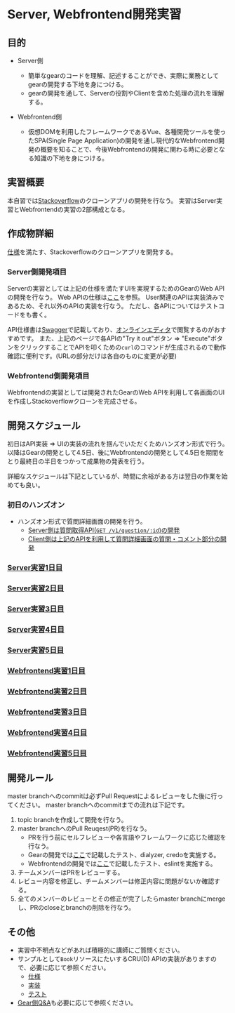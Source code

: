 # Server, Webfrontend開発実習

## 目的

* Server側
  * 簡単なgearのコードを理解、記述することができ、実際に業務としてgearの開発する下地を身につける。
  * gearの開発を通して、Serverの役割やClientを含めた処理の流れを理解する。

* Webfrontend側
  * 仮想DOMを利用したフレームワークであるVue、各種開発ツールを使ったSPA(Single Page Application)の開発を通し現代的なWebfrontend開発の概要を知ることで、今後Webfrontendの開発に関わる時に必要となる知識の下地を身につける。

## 実習概要

本自習では[Stackoverflow](https://stackoverflow.com/)のクローンアプリの開発を行なう。
実習はServer実習とWebfrontendの実習の2部構成となる。

## 作成物詳細

[仕様](../spec/spec.md)を満たす、Stackoverflowのクローンアプリを開発する。

### Server側開発項目

Serverの実習としては上記の仕様を満たすUIを実現するためのGearのWeb APIの開発を行なう。
Web APIの仕様は[ここ](../spec/api_spec.yml)を参照。
User関連のAPIは実装済みであるため、それ以外のAPIの実装を行なう。
ただし、各APIについてはテストコードをも書く。

API仕様書は[Swagger](https://swagger.io/)で記載しており、[オンラインエディタ](https://editor.swagger.io/)で閲覧するのがおすすめです。
また、上記のページで各APIの"Try it out"ボタン => "Execute"ボタンをクリックすることでAPIを叩くための`curl`のコマンドが生成されるので動作確認に便利です。(URLの部分だけは各自のものに変更が必要)

### Webfrontend側開発項目

Webfrontendの実習としては開発されたGearのWeb APIを利用して各画面のUIを作成しStackoverflowクローンを完成させる。

## 開発スケジュール

初日はAPI実装 => UIの実装の流れを掴んでいただくためハンズオン形式で行う。
以降はGearの開発として4.5日、後にWebfrontendの開発として4.5日を期間をとり最終日の半日をつかって成果物の発表を行う。

詳細なスケジュールは下記としているが、時間に余裕がある方は翌日の作業を始めても良い。

### 初日のハンズオン

* ハンズオン形式で質問詳細画面の開発を行う。
  * [Server側は質問取得API(`GET /v1/question/:id`)の開発](./server_handson.md)
  * [Client側は上記のAPIを利用して質問詳細画面の質問・コメント部分の開発](./webfrontend_handson.md)

### [Server実習1日目](./server_1day.md)

### [Server実習2日目](./server_2day.md)

### [Server実習3日目](./server_3day.md)

### [Server実習4日目](./server_4day.md)

### [Server実習5日目](./server_5day.md)

### [Webfrontend実習1日目](./webfrontend_1day.md)

### [Webfrontend実習2日目](./webfrontend_2day.md)

### [Webfrontend実習3日目](./webfrontend_3day.md)

### [Webfrontend実習4日目](./webfrontend_4day.md)

### [Webfrontend実習5日目](./webfrontend_5day.md)

## 開発ルール

master branchへのcommitは必ずPull Requestによるレビューをした後に行ってください。
master branchへのcommitまでの流れは下記です。

1. topic branchを作成して開発を行なう。
1. master branchへのPull Reuqest(PR)を行なう。
   * PRを行う前にセルフレビューや各言語やフレームワークに応じた確認を行なう。
   * Gearの開発では[ここ](../development.md#gearのテストの実行)で記載したテスト、dialyzer, credoを実施する。
   * Webfrontendの開発では[ここ](../development.md#Webfrontendのテストの実行)で記載したテスト、eslintを実施する。
1. チームメンバーはPRをレビューする。
1. レビュー内容を修正し、チームメンバーは修正内容に問題がないか確認する。
1. 全てのメンバーのレビューとその修正が完了したらmaster branchにmergeし、PRのcloseとbranchの削除を行なう。

## その他

* 実習中不明点などがあれば積極的に講師にご質問ください。
* サンプルとして`Book`リソースにたいするCRU(D) APIの実装がありますので、必要に応じて参照ください。
  * [仕様](../spec/book_api_spec.yml)
  * [実装](../../web/controller/book/)
  * [テスト](../../test/web/controller/book/)
* [Gear側Q&A](./server_qaa.md)も必要に応じで参照ください。

